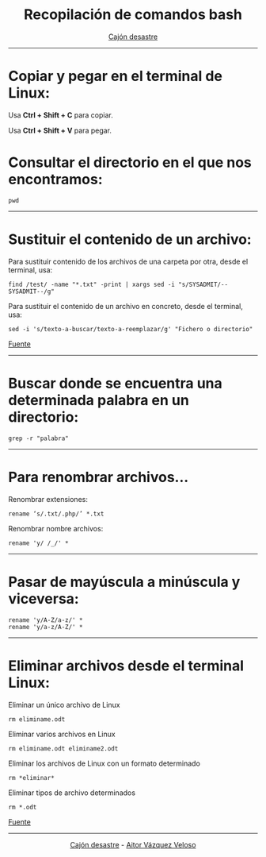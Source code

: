 <center>

# **Recopilación de comandos bash**

</center>
<center>

[Cajón desastre](https://github.com/aitorvv96/cajon_desastre)

</center>

---

# Copiar y pegar en el terminal de Linux:

Usa **Ctrl + Shift + C** para copiar.
 
Usa **Ctrl + Shift + V** para pegar.

# Consultar el directorio en el que nos encontramos:

```
pwd
```
---

# Sustituir el contenido de un archivo:

Para sustituir contenido de los archivos de una carpeta por otra, desde el terminal, usa:

```
find /test/ -name "*.txt" -print | xargs sed -i "s/SYSADMIT/--SYSADMIT--/g"

```

Para sustituir el contenido de un archivo en concreto, desde el terminal, usa:

```
sed -i 's/texto-a-buscar/texto-a-reemplazar/g' "Fichero o directorio"
```

[Fuente](https://www.sysadmit.com/2015/07/linux-reemplazar-texto-en-archivos-con-sed.html)

---

# Buscar donde se encuentra una determinada palabra en un directorio:

```
grep -r "palabra"
```

---

# Para renombrar archivos...
Renombrar extensiones:

```
rename ‘s/.txt/.php/’ *.txt
```

Renombrar nombre archivos:

```
rename 'y/ /_/' *
```

---

# Pasar de mayúscula a minúscula y viceversa:

```
rename 'y/A-Z/a-z/' *
rename 'y/a-z/A-Z/' *
```

---

# Eliminar archivos desde el terminal Linux: 

Eliminar un único archivo de Linux

```
rm eliminame.odt
```

Eliminar varios archivos en Linux

```
rm eliminame.odt eliminame2.odt
```

Eliminar los archivos de Linux con un formato determinado

```
rm *eliminar*
```

Eliminar tipos de archivo determinados

```
rm *.odt
```

[Fuente](https://www.ionos.es/digitalguide/servidores/configuracion/eliminar-archivos-en-linux/)


---
<center>

[Cajón desastre](https://github.com/aitorvv96/cajon_desastre) - [Aitor Vázquez Veloso](https://www.linkedin.com/in/aitorvazquezveloso)

</center>

